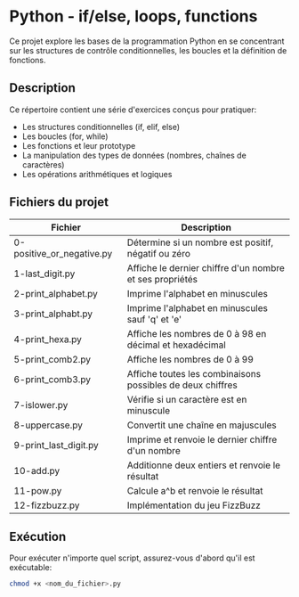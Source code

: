 # Python - if/else, loops, functions

Ce projet explore les bases de la programmation Python en se concentrant sur les structures de contrôle conditionnelles, les boucles et la définition de fonctions.

## Description

Ce répertoire contient une série d'exercices conçus pour pratiquer:
- Les structures conditionnelles (if, elif, else)
- Les boucles (for, while)
- Les fonctions et leur prototype
- La manipulation des types de données (nombres, chaînes de caractères)
- Les opérations arithmétiques et logiques

## Fichiers du projet

| Fichier | Description |
| ------ | ------ |
| 0-positive_or_negative.py | Détermine si un nombre est positif, négatif ou zéro |
| 1-last_digit.py | Affiche le dernier chiffre d'un nombre et ses propriétés |
| 2-print_alphabet.py | Imprime l'alphabet en minuscules |
| 3-print_alphabt.py | Imprime l'alphabet en minuscules sauf 'q' et 'e' |
| 4-print_hexa.py | Affiche les nombres de 0 à 98 en décimal et hexadécimal |
| 5-print_comb2.py | Affiche les nombres de 0 à 99 |
| 6-print_comb3.py | Affiche toutes les combinaisons possibles de deux chiffres |
| 7-islower.py | Vérifie si un caractère est en minuscule |
| 8-uppercase.py | Convertit une chaîne en majuscules |
| 9-print_last_digit.py | Imprime et renvoie le dernier chiffre d'un nombre |
| 10-add.py | Additionne deux entiers et renvoie le résultat |
| 11-pow.py | Calcule a^b et renvoie le résultat |
| 12-fizzbuzz.py | Implémentation du jeu FizzBuzz |

## Exécution

Pour exécuter n'importe quel script, assurez-vous d'abord qu'il est exécutable:

```bash
chmod +x <nom_du_fichier>.py